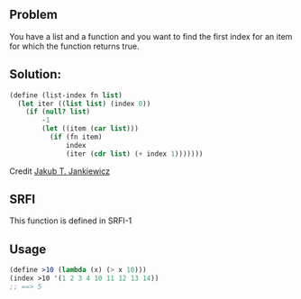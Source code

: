 ## Problem
You have a list and a function and you want to find the first index for an item for which the function returns true.

## Solution:
```Scheme
(define (list-index fn list)
  (let iter ((list list) (index 0))
    (if (null? list)
        -1
        (let ((item (car list)))
          (if (fn item)
              index
              (iter (cdr list) (+ index 1)))))))
```

Credit [Jakub T. Jankiewicz](https://jcubic.pl/me)

## SRFI

This function is defined in SRFI-1

## Usage
```Scheme
(define >10 (lambda (x) (> x 10)))
(index >10 '(1 2 3 4 10 11 12 13 14))
;; ==> 5
```

